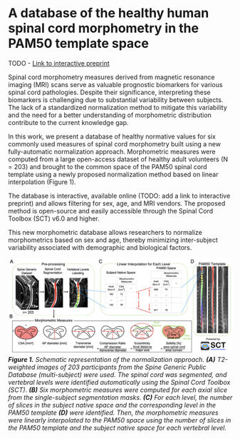 # A database of the healthy human spinal cord morphometry in the PAM50 template space

TODO - [Link to interactive preprint](TODO)

Spinal cord morphometry measures derived from magnetic resonance imaging (MRI) scans serve as valuable prognostic biomarkers 
for various spinal cord pathologies. Despite their significance, interpreting these biomarkers is challenging due to substantial 
variability between subjects. The lack of a standardized normalization method to mitigate this variability and the need for a 
better understanding of morphometric distribution contribute to the current knowledge gap.

In this work, we present a database of healthy normative values for six commonly used measures of spinal cord morphometry built 
using a new fully-automatic normalization approach. Morphometric measures were computed from a large open-access dataset of 
healthy adult volunteers (N = 203) and brought to the common space of the PAM50 spinal cord template using a newly proposed 
normalization method based on linear interpolation (Figure 1).

The database is interactive, available online (TODO: add a link to interactive preprint) and allows filtering for sex, age, 
and MRI vendors. The proposed method is open-source and easily accessible through the Spinal Cord Toolbox (SCT) v6.0 and higher. 

This new morphometric database allows researchers to normalize morphometrics based on sex and age, thereby minimizing inter-subject 
variability associated with demographic and biological factors.

![image](normalization_diagram.png)
_**Figure 1.** Schematic representation of the normalization approach. **(A)** T2-weighted images of 203 participants 
from the Spine Generic Public Database (multi-subject) were used. The spinal cord was segmented, and vertebral levels were 
identified automatically using the Spinal Cord Toolbox (SCT). **(B)** Six morphometric measures were computed for each axial 
slice from the single-subject segmentation masks. **(C)** For each level, the number of slices in the subject native space and 
the corresponding level in the PAM50 template **(D)** were identified. Then, the morphometric measures were linearly interpolated 
to the PAM50 space using the number of slices in the PAM50 template and the subject native space for each vertebral level._
